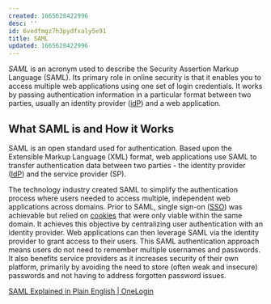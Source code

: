 ```yaml
---
created: 1665628422996
desc: ''
id: 6vedfmgz7h3pydfxaly5e91
title: SAML
updated: 1665628422996
---
```

   
*SAML* is an acronym used to describe the Security Assertion Markup Language (SAML). Its primary role in online security is that it enables you to access multiple web applications using one set of login credentials. It works by passing authentication information in a particular format between two parties, usually an identity provider ([idP](../devlog/idP.md)) and a web application.   
   
## What SAML is and How it Works   
   
SAML is an open standard used for authentication. Based upon the Extensible Markup Language (XML) format, web applications use SAML to transfer authentication data between two parties - the identity provider ([IdP](../devlog/idP.md)) and the service provider (SP).   
   
The technology industry created SAML to simplify the authentication process where users needed to access multiple, independent web applications across domains. Prior to SAML, single sign-on ([SSO](../devlog/SSO.md)) was achievable but relied on [cookies](../devlog/cookies.md) that were only viable within the same domain. It achieves this objective by centralizing user authentication with an identity provider. Web applications can then leverage SAML via the identity provider to grant access to their users. This SAML authentication approach means users do not need to remember multiple usernames and passwords. It also benefits service providers as it increases security of their own platform, primarily by avoiding the need to store (often weak and insecure) passwords and not having to address forgotten password issues.   
   
[SAML Explained in Plain English | OneLogin](https://www.onelogin.com/learn/saml)